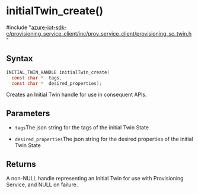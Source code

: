 # initialTwin_create()

\#include "[azure-iot-sdk-c/provisioning_service_client/inc/prov_service_client/provisioning_sc_twin.h](../iot-c-ref-provisioning-sc-twin-h.md)"  

## Syntax

```C
INITIAL_TWIN_HANDLE initialTwin_create(
  const char *  tags,
  const char *  desired_properties);
```

Creates an Initial Twin handle for use in consequent APIs.

## Parameters
* `tags`The json string for the tags of the initial Twin State 

* `desired_properties`The json string for the desired properties of the initial Twin State

## Returns
A non-NULL handle representing an Initial Twin for use with Provisioning Service, and NULL on failure.

